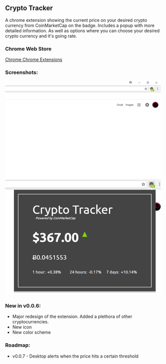 ## Crypto Tracker
A chrome extension showing the current price on your desired crypto currency from CoinMarketCap on the badge. Includes a popup with more detailed information. As well as options where you can choose your desired crypto currency and it's going rate.

### Chrome Web Store
[Chrome Chrome Extensions](https://chrome.google.com/webstore/detail/bcc-price-bitconnect-coin/oclnggnhbahdbgjoldcboibocfbligpi)

### Screenshots:

![Badge Screenshot](screenshots/screenshot-badge.png)
![Popup Screenshot](screenshots/screenshot-popup.png)

### New in v0.0.6:
* Major redesign of the extension. Added a plethora of other cryptocurrencies.
* New icon
* New color scheme

### Roadmap:
- v0.0.7 - Desktop alerts when the price hits a certain threshold

